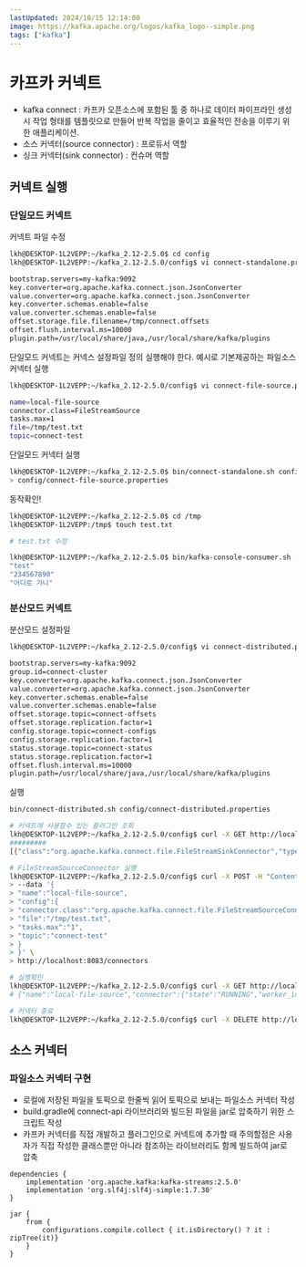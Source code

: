 ```yaml
---
lastUpdated: 2024/10/15 12:14:00
image: https://kafka.apache.org/logos/kafka_logo--simple.png
tags: ["kafka"]
---
```


# 카프카 커넥트

- kafka connect : 카프카 오픈소스에 포함된 툴 중 하나로 데이터 파이프라인 생성 시 작업 형태를 템플릿으로 만들어 반복 작업을 줄이고 효율적인 전송을 이루기 위한 애플리케이션. 
- 소스 커넥터(source connector) : 프로듀서 역할
- 싱크 커넥터(sink connector) : 컨슈머 역할

## 커넥트 실행
### 단일모드 커넥트

커넥트 파일 수정
```sh
lkh@DESKTOP-1L2VEPP:~/kafka_2.12-2.5.0$ cd config
lkh@DESKTOP-1L2VEPP:~/kafka_2.12-2.5.0/config$ vi connect-standalone.properties

bootstrap.servers=my-kafka:9092
key.converter=org.apache.kafka.connect.json.JsonConverter
value.converter=org.apache.kafka.connect.json.JsonConverter
key.converter.schemas.enable=false
value.converter.schemas.enable=false
offset.storage.file.filename=/tmp/connect.offsets
offset.flush.interval.ms=10000
plugin.path=/usr/local/share/java,/usr/local/share/kafka/plugins
```
단일모드 커넥트는 커넥스 설정파일 정의 실행해야 한다. 예시로 기본제공하는 파일소스커넥터 실행

```sh
lkh@DESKTOP-1L2VEPP:~/kafka_2.12-2.5.0/config$ vi connect-file-source.properties

name=local-file-source
connector.class=FileStreamSource
tasks.max=1
file=/tmp/test.txt
topic=connect-test
```
단일모드 커넥터 실행
```sh
lkh@DESKTOP-1L2VEPP:~/kafka_2.12-2.5.0$ bin/connect-standalone.sh config/connect-standalone.properties \
> config/connect-file-source.properties
```

동작확인! 

```sh
lkh@DESKTOP-1L2VEPP:~/kafka_2.12-2.5.0$ cd /tmp
lkh@DESKTOP-1L2VEPP:/tmp$ touch test.txt

# test.txt 수정

lkh@DESKTOP-1L2VEPP:~/kafka_2.12-2.5.0$ bin/kafka-console-consumer.sh --bootstrap-server my-kafka:9092 --topic connect-test --from-beginning
"test"
"234567890"
"어디로 가니"
```

### 분산모드 커넥트

분산모드 설정파일

```sh
lkh@DESKTOP-1L2VEPP:~/kafka_2.12-2.5.0/config$ vi connect-distributed.properties

bootstrap.servers=my-kafka:9092
group.id=connect-cluster
key.converter=org.apache.kafka.connect.json.JsonConverter
value.converter=org.apache.kafka.connect.json.JsonConverter
key.converter.schemas.enable=false
value.converter.schemas.enable=false
offset.storage.topic=connect-offsets
offset.storage.replication.factor=1
config.storage.topic=connect-configs
config.storage.replication.factor=1
status.storage.topic=connect-status
status.storage.replication.factor=1
offset.flush.interval.ms=10000
plugin.path=/usr/local/share/java,/usr/local/share/kafka/plugins
```

실행

```sh
bin/connect-distributed.sh config/connect-distributed.properties
```

```sh
# 커넥트에 사용할수 있는 플러그인 조회
lkh@DESKTOP-1L2VEPP:~/kafka_2.12-2.5.0/config$ curl -X GET http://localhost:8083/connector-plugins
#########
[{"class":"org.apache.kafka.connect.file.FileStreamSinkConnector","type":"sink","version":"2.5.0"},{"class":"org.apache.kafka.connect.file.FileStreamSourceConnector","type":"source","version":"2.5.0"},{"class":"org.apache.kafka.connect.mirror.MirrorCheckpointConnector","type":"source","version":"1"},{"class":"org.apache.kafka.connect.mirror.MirrorHeartbeatConnector","type":"source","version":"1"},{"class":"org.apache.kafka.connect.mirror.MirrorSourceConnector","type":"source","version":"1"}]

# FileStreamSourceConnector 실행
lkh@DESKTOP-1L2VEPP:~/kafka_2.12-2.5.0/config$ curl -X POST -H "Content-Type: application/json" \
> --data '{
> "name":"local-file-source",
> "config":{
> "connector.class":"org.apache.kafka.connect.file.FileStreamSourceConnector",
> "file":"/tmp/test.txt",
> "tasks.max":"1",
> "topic":"connect-test"
> }
> }' \
> http://localhost:8083/connectors

# 실행확인
lkh@DESKTOP-1L2VEPP:~/kafka_2.12-2.5.0/config$ curl -X GET http://localhost:8083/connectors/local-file-source/status
# {"name":"local-file-source","connector":{"state":"RUNNING","worker_id":"127.0.1.1:8083"},"tasks":[{"id":0,"state":"RUNNING","worker_id":"127.0.1.1:8083"}],"type":"source"}

# 커넥터 종료
lkh@DESKTOP-1L2VEPP:~/kafka_2.12-2.5.0/config$ curl -X DELETE http://localhost:8083/connectors/local-file-source
```


## 소스 커넥터

### 파일소스 커넥터 구현
- 로컬에 저장된 파일을 토픽으로 한줄씩 읽어 토픽으로 보내는 파일소스 커넥터 작성
- build.gradle에 connect-api 라이브러리와 빌드된 파일을 jar로 압축하기 위한 스크립트 작성
- 카프카 커넥터를 직접 개발하고 플러그인으로 커넥트에 추가할 때 주의할점은 사용자가 직접 작성한 클래스뿐만 아니라 참조하는 라이브러리도 함께 빌드하여 jar로 압축

```
dependencies {
    implementation 'org.apache.kafka:kafka-streams:2.5.0'
    implementation 'org.slf4j:slf4j-simple:1.7.30'
}

jar {
    from {
        configurations.compile.collect { it.isDirectory() ? it : zipTree(it)}
    }
}
```


